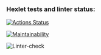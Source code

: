 ### Hexlet tests and linter status:
[![Actions Status](https://github.com/Zenjo93/frontend-project-lvl1/workflows/hexlet-check/badge.svg)](https://github.com/Zenjo93/frontend-project-lvl1/actions)

[![Maintainability](https://api.codeclimate.com/v1/badges/a99a88d28ad37a79dbf6/maintainability)](https://codeclimate.com/github/Zenjo93/frontend-project-lvl1/maintainability)

![Linter-check](https://github.com/Zenjo93/frontend-project-lvl1/actions/workflows/linter-check.yml/badge.svg)
